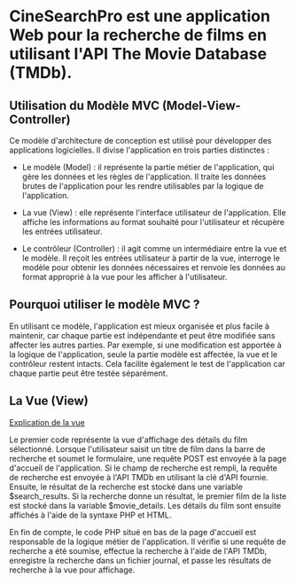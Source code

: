 # CineSearchPro est une application Web pour la recherche de films en utilisant l'API The Movie Database (TMDb).

## Utilisation du Modèle MVC (Model-View-Controller)

Ce modèle d'architecture de conception est utilisé pour développer des applications logicielles. Il divise l'application en trois parties distinctes :

- Le modèle (Model) : il représente la partie métier de l'application, qui gère les données et les règles de l'application. Il traite les données brutes de l'application pour les rendre utilisables par la logique de l'application.

- La vue (View) : elle représente l'interface utilisateur de l'application. Elle affiche les informations au format souhaité pour l'utilisateur et récupère les entrées utilisateur.

- Le contrôleur (Controller) : il agit comme un intermédiaire entre la vue et le modèle. Il reçoit les entrées utilisateur à partir de la vue, interroge le modèle pour obtenir les données nécessaires et renvoie les données au format approprié à la vue pour les afficher à l'utilisateur.

## Pourquoi utiliser le modèle MVC ?

En utilisant ce modèle, l'application est mieux organisée et plus facile à maintenir, car chaque partie est indépendante et peut être modifiée sans affecter les autres parties. Par exemple, si une modification est apportée à la logique de l'application, seule la partie modèle est affectée, la vue et le contrôleur restent intacts. Cela facilite également le test de l'application car chaque partie peut être testée séparément.

## La Vue (View)

[Explication de la vue](../doc/MVC/vue.md)

Le premier code représente la vue d'affichage des détails du film sélectionné. Lorsque l'utilisateur saisit un titre de film dans la barre de recherche et soumet le formulaire, une requête POST est envoyée à la page d'accueil de l'application. Si le champ de recherche est rempli, la requête de recherche est envoyée à l'API TMDb en utilisant la clé d'API fournie. Ensuite, le résultat de la recherche est stocké dans une variable $search_results. Si la recherche donne un résultat, le premier film de la liste est stocké dans la variable $movie_details. Les détails du film sont ensuite affichés à l'aide de la syntaxe PHP et HTML.

En fin de compte, le code PHP situé en bas de la page d'accueil est responsable de la logique métier de l'application. Il vérifie si une requête de recherche a été soumise, effectue la recherche à l'aide de l'API TMDb, enregistre la recherche dans un fichier journal, et passe les résultats de recherche à la vue pour affichage.
